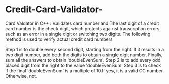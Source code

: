 # Credit-Card-Validator-
Card Valdator in C++ : Validates card number and The last digit of a credit card number is the check digit, which protects against transcription errors such as an error in a single digit or switching two digits. The following method is used to verify actual credit card numbers 

Step 1 is to double every second digit, starting from the right. If it results in a two digit number, add both the digits to obtain a single digit number. 
Finally, sum all the answers to obtain 'doubleEvenSum'.
Step 2 is to add every odd placed digit from the right to the value 'doubleEvenSum'
Step 3 is to check if the final 'doubleEvenSum' is a multiple of 10.If yes, it is a valid CC number. Otherwise, not.
